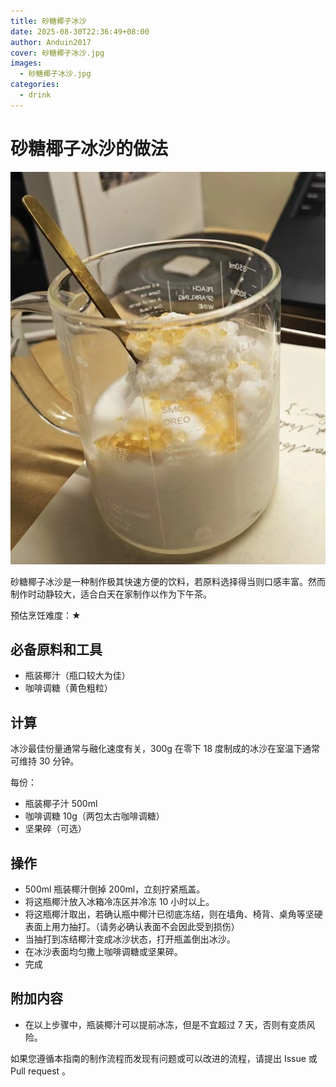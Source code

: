```yaml
---
title: 砂糖椰子冰沙
date: 2025-08-30T22:36:49+08:00
author: Anduin2017
cover: 砂糖椰子冰沙.jpg
images:
  - 砂糖椰子冰沙.jpg
categories:
  - drink
---
```


# 砂糖椰子冰沙的做法

![alt text](砂糖椰子冰沙-1.jpg)

砂糖椰子冰沙是一种制作极其快速方便的饮料，若原料选择得当则口感丰富。然而制作时动静较大，适合白天在家制作以作为下午茶。

预估烹饪难度：★

## 必备原料和工具

- 瓶装椰汁（瓶口较大为佳）
- 咖啡调糖（黄色粗粒）

## 计算

冰沙最佳份量通常与融化速度有关，300g 在零下 18 度制成的冰沙在室温下通常可维持 30 分钟。

每份：

- 瓶装椰子汁 500ml
- 咖啡调糖 10g（两包太古咖啡调糖）
- 坚果碎（可选）

## 操作

- 500ml 瓶装椰汁倒掉 200ml，立刻拧紧瓶盖。
- 将这瓶椰汁放入冰箱冷冻区并冷冻 10 小时以上。
- 将这瓶椰汁取出，若确认瓶中椰汁已彻底冻结，则在墙角、椅背、桌角等坚硬表面上用力抽打。（请务必确认表面不会因此受到损伤）
- 当抽打到冻结椰汁变成冰沙状态，打开瓶盖倒出冰沙。
- 在冰沙表面均匀撒上咖啡调糖或坚果碎。
- 完成

## 附加内容

- 在以上步骤中，瓶装椰汁可以提前冰冻，但是不宜超过 7 天，否则有变质风险。

如果您遵循本指南的制作流程而发现有问题或可以改进的流程，请提出 Issue 或 Pull request 。
